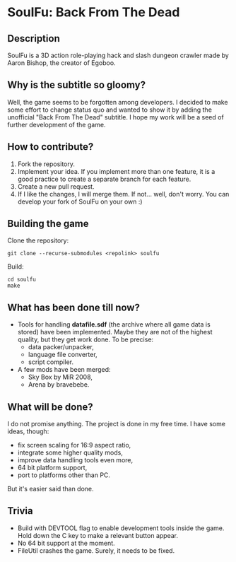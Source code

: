 # SoulFu: Back From The Dead

## Description
SoulFu is a 3D action role-playing hack and slash dungeon crawler made by Aaron Bishop, the creator of Egoboo.

## Why is the subtitle so gloomy?
Well, the game seems to be forgotten among developers. I decided to make some effort to change status quo and wanted to show it by adding the unofficial "Back From The Dead" subtitle. I hope my work will be a seed of further development of the game.

## How to contribute?
1. Fork the repository.
2. Implement your idea. If you implement more than one feature, it is a good practice to create a separate branch for each feature.
3. Create a new pull request.
4. If I like the changes, I will merge them. If not... well, don't worry. You can develop your fork of SoulFu on your own :)

## Building the game
Clone the repository:
```
git clone --recurse-submodules <repolink> soulfu
```
Build:
```
cd soulfu
make
```

## What has been done till now?
+ Tools for handling **datafile.sdf** (the archive where all game data is stored) have been implemented. Maybe they are not of the highest quality, but they get work done. To be precise:
  + data packer/unpacker,
  + language file converter,
  + script compiler.
+ A few mods have been merged:
  + Sky Box by MiR 2008,
  + Arena by bravebebe.

## What will be done?
I do not promise anything. The project is done in my free time. I have some ideas, though:
+ fix screen scaling for 16:9 aspect ratio,
+ integrate some higher quality mods,
+ improve data handling tools even more,
+ 64 bit platform support,
+ port to platforms other than PC.

But it's easier said than done.

## Trivia
+ Build with DEVTOOL flag to enable development tools inside the game. Hold down the C key to make a relevant button appear.
+ No 64 bit support at the moment.
+ FileUtil crashes the game. Surely, it needs to be fixed.

